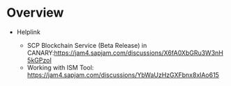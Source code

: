 # Overview

* Helplink

  * SCP Blockchain Service (Beta Release) in CANARY:https://jam4.sapjam.com/discussions/X6fA0XbGRu3W3nH5kGPzoI
  * Working with ISM Tool: https://jam4.sapjam.com/discussions/YbWaUzHzGXFbnx8xlAo615
  
  

